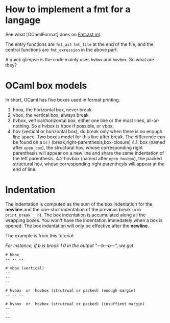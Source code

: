 # How to implement a fmt for a langage

See what [OCamlFormat] does on [Fmt.ast.ml](https://github.com/ocaml-ppx/ocamlformat/blob/main/lib/Fmt_ast.ml).

The entry functions are `fmt_ast` `fmt_file` at the end of the file, and the central functions are `fmt_exression` in the above part.

A quick glimpse is the code mainly uses `hvbox` and `hovbox`. So what are they?

# OCaml box models

In short, OCaml has five boxes used in format printing. 

1. hbox, the horizontal box, never break
2. vbox, the vertical box, always break
3. hvbox, vertical/horizontal box, either one line or the most lines, all-or-nothing. So a hvbox is hbox if possible, or vbox.
4. hov (vertical or horizontal box), do break only when there is no enough line space. Two boxes model for this line after break. The difference can be found on a `b)]` (break,right-parenthesis,box-closure)
4.1. box (named after `open_box`), the structural hov, whose corresponding right parenthesis will appear on a new line and share the same indentation of the left parenthesis.
4.2 hovbox (named after `open_hovbox`), the packed structural hov,  whose corresponding right parenthesis will appear at the end of line.

# Indentation

The indentation is computed as the sum of the box indentation for the **newline** and the one-shot indentation of the previous break (`n` in `print_break _ n`). The box indentation is accumulated along all the wrapping boxes. You won't have the indentation immedately when a box is opened. The box indentation will only be effective after the **newline**.


The example is from this tutorial:

_For instance, if b is break 1 0 in the output "--b--b--", we get_

```text
# hbox 
-- -- --

# vbox (vertical)
-- 
-- 
--

# hvbox  or  hovbox (strutrual or packed) (enough margin)
-- -- --

# hvbox  or  hovbox (strutrual or packed) (insuffient margin)
--
--
--

```


